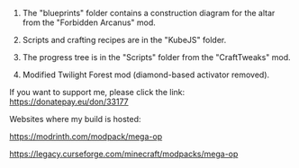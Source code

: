 1. The "blueprints" folder contains a construction diagram for the altar from the "Forbidden Arcanus" mod.

2. Scripts and crafting recipes are in the "KubeJS" folder.

3. The progress tree is in the "Scripts" folder from the "CraftTweaks" mod.

4. Modified Twilight Forest mod (diamond-based activator removed).

If you want to support me, please click the link: https://donatepay.eu/don/33177

Websites where my build is hosted:

https://modrinth.com/modpack/mega-op

https://legacy.curseforge.com/minecraft/modpacks/mega-op
